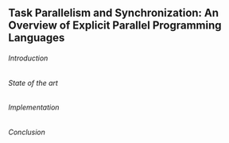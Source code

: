 ## Task Parallelism and Synchronization: An Overview of Explicit Parallel Programming Languages
###### Introduction

###### State of the art

###### Implementation

###### Conclusion
